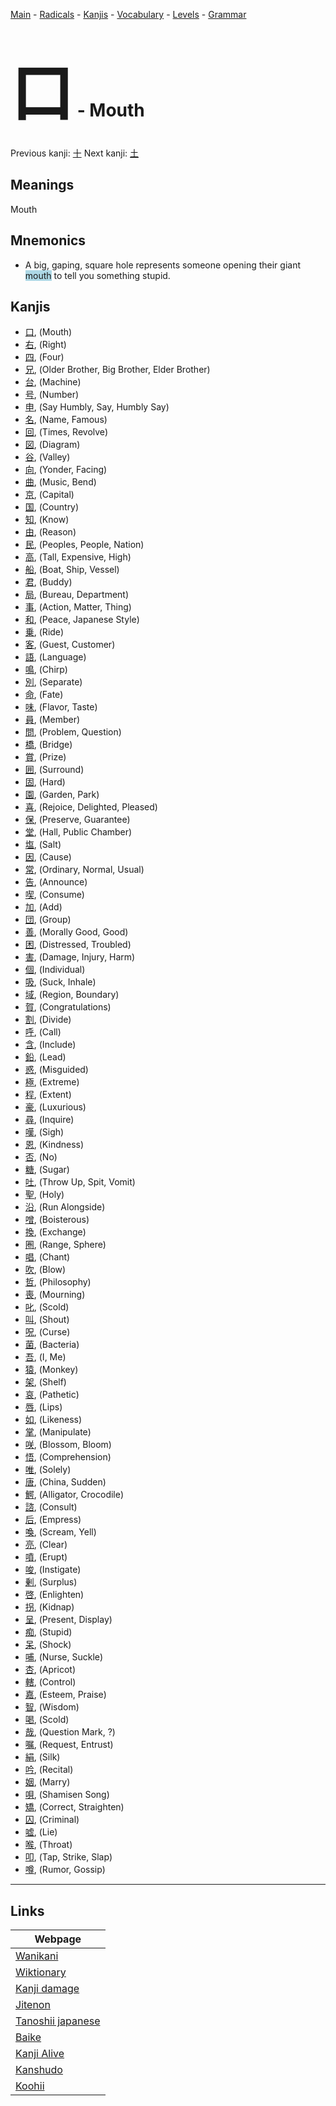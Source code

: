 <style> bigfont {font-size: 100px}</style>
[Main](../README.md) -
[Radicals](../radicals.md) -
[Kanjis](../kanjis.md) -
[Vocabulary](../vocabulary.md) -
[Levels](../levels.md) -
[Grammar](../grammar.md)
# <bigfont> 口</bigfont> - Mouth 

Previous kanji: [十](十.md) Next kanji: [土](土.md) 

## Meanings
 Mouth
## Mnemonics
 * A big, gaping, square hole represents someone opening their giant <span style="background-color:#ADD8E6"> mouth</span> to tell you something stupid.


## Kanjis
 * [口](../kanjis/口.md), (Mouth)
* [右](../kanjis/右.md), (Right)
* [四](../kanjis/四.md), (Four)
* [兄](../kanjis/兄.md), (Older Brother, Big Brother, Elder Brother)
* [台](../kanjis/台.md), (Machine)
* [号](../kanjis/号.md), (Number)
* [申](../kanjis/申.md), (Say Humbly, Say, Humbly Say)
* [名](../kanjis/名.md), (Name, Famous)
* [回](../kanjis/回.md), (Times, Revolve)
* [図](../kanjis/図.md), (Diagram)
* [谷](../kanjis/谷.md), (Valley)
* [向](../kanjis/向.md), (Yonder, Facing)
* [曲](../kanjis/曲.md), (Music, Bend)
* [京](../kanjis/京.md), (Capital)
* [国](../kanjis/国.md), (Country)
* [知](../kanjis/知.md), (Know)
* [由](../kanjis/由.md), (Reason)
* [民](../kanjis/民.md), (Peoples, People, Nation)
* [高](../kanjis/高.md), (Tall, Expensive, High)
* [船](../kanjis/船.md), (Boat, Ship, Vessel)
* [君](../kanjis/君.md), (Buddy)
* [局](../kanjis/局.md), (Bureau, Department)
* [事](../kanjis/事.md), (Action, Matter, Thing)
* [和](../kanjis/和.md), (Peace, Japanese Style)
* [乗](../kanjis/乗.md), (Ride)
* [客](../kanjis/客.md), (Guest, Customer)
* [語](../kanjis/語.md), (Language)
* [鳴](../kanjis/鳴.md), (Chirp)
* [別](../kanjis/別.md), (Separate)
* [命](../kanjis/命.md), (Fate)
* [味](../kanjis/味.md), (Flavor, Taste)
* [員](../kanjis/員.md), (Member)
* [問](../kanjis/問.md), (Problem, Question)
* [橋](../kanjis/橋.md), (Bridge)
* [賞](../kanjis/賞.md), (Prize)
* [囲](../kanjis/囲.md), (Surround)
* [固](../kanjis/固.md), (Hard)
* [園](../kanjis/園.md), (Garden, Park)
* [喜](../kanjis/喜.md), (Rejoice, Delighted, Pleased)
* [保](../kanjis/保.md), (Preserve, Guarantee)
* [堂](../kanjis/堂.md), (Hall, Public Chamber)
* [塩](../kanjis/塩.md), (Salt)
* [因](../kanjis/因.md), (Cause)
* [常](../kanjis/常.md), (Ordinary, Normal, Usual)
* [告](../kanjis/告.md), (Announce)
* [喫](../kanjis/喫.md), (Consume)
* [加](../kanjis/加.md), (Add)
* [団](../kanjis/団.md), (Group)
* [善](../kanjis/善.md), (Morally Good, Good)
* [困](../kanjis/困.md), (Distressed, Troubled)
* [害](../kanjis/害.md), (Damage, Injury, Harm)
* [個](../kanjis/個.md), (Individual)
* [吸](../kanjis/吸.md), (Suck, Inhale)
* [域](../kanjis/域.md), (Region, Boundary)
* [賀](../kanjis/賀.md), (Congratulations)
* [割](../kanjis/割.md), (Divide)
* [呼](../kanjis/呼.md), (Call)
* [含](../kanjis/含.md), (Include)
* [鉛](../kanjis/鉛.md), (Lead)
* [惑](../kanjis/惑.md), (Misguided)
* [極](../kanjis/極.md), (Extreme)
* [程](../kanjis/程.md), (Extent)
* [豪](../kanjis/豪.md), (Luxurious)
* [尋](../kanjis/尋.md), (Inquire)
* [嘆](../kanjis/嘆.md), (Sigh)
* [恩](../kanjis/恩.md), (Kindness)
* [否](../kanjis/否.md), (No)
* [糖](../kanjis/糖.md), (Sugar)
* [吐](../kanjis/吐.md), (Throw Up, Spit, Vomit)
* [聖](../kanjis/聖.md), (Holy)
* [沿](../kanjis/沿.md), (Run Alongside)
* [噌](../kanjis/噌.md), (Boisterous)
* [換](../kanjis/換.md), (Exchange)
* [圏](../kanjis/圏.md), (Range, Sphere)
* [唱](../kanjis/唱.md), (Chant)
* [吹](../kanjis/吹.md), (Blow)
* [哲](../kanjis/哲.md), (Philosophy)
* [喪](../kanjis/喪.md), (Mourning)
* [叱](../kanjis/叱.md), (Scold)
* [叫](../kanjis/叫.md), (Shout)
* [呪](../kanjis/呪.md), (Curse)
* [菌](../kanjis/菌.md), (Bacteria)
* [吾](../kanjis/吾.md), (I, Me)
* [猿](../kanjis/猿.md), (Monkey)
* [架](../kanjis/架.md), (Shelf)
* [哀](../kanjis/哀.md), (Pathetic)
* [唇](../kanjis/唇.md), (Lips)
* [如](../kanjis/如.md), (Likeness)
* [掌](../kanjis/掌.md), (Manipulate)
* [咲](../kanjis/咲.md), (Blossom, Bloom)
* [悟](../kanjis/悟.md), (Comprehension)
* [唯](../kanjis/唯.md), (Solely)
* [唐](../kanjis/唐.md), (China, Sudden)
* [鰐](../kanjis/鰐.md), (Alligator, Crocodile)
* [諮](../kanjis/諮.md), (Consult)
* [后](../kanjis/后.md), (Empress)
* [喚](../kanjis/喚.md), (Scream, Yell)
* [亮](../kanjis/亮.md), (Clear)
* [噴](../kanjis/噴.md), (Erupt)
* [唆](../kanjis/唆.md), (Instigate)
* [剰](../kanjis/剰.md), (Surplus)
* [啓](../kanjis/啓.md), (Enlighten)
* [拐](../kanjis/拐.md), (Kidnap)
* [呈](../kanjis/呈.md), (Present, Display)
* [痴](../kanjis/痴.md), (Stupid)
* [呆](../kanjis/呆.md), (Shock)
* [哺](../kanjis/哺.md), (Nurse, Suckle)
* [杏](../kanjis/杏.md), (Apricot)
* [轄](../kanjis/轄.md), (Control)
* [嘉](../kanjis/嘉.md), (Esteem, Praise)
* [智](../kanjis/智.md), (Wisdom)
* [喝](../kanjis/喝.md), (Scold)
* [哉](../kanjis/哉.md), (Question Mark, ?)
* [嘱](../kanjis/嘱.md), (Request, Entrust)
* [絹](../kanjis/絹.md), (Silk)
* [吟](../kanjis/吟.md), (Recital)
* [姻](../kanjis/姻.md), (Marry)
* [唄](../kanjis/唄.md), (Shamisen Song)
* [矯](../kanjis/矯.md), (Correct, Straighten)
* [囚](../kanjis/囚.md), (Criminal)
* [嘘](../kanjis/嘘.md), (Lie)
* [喉](../kanjis/喉.md), (Throat)
* [叩](../kanjis/叩.md), (Tap, Strike, Slap)
* [噂](../kanjis/噂.md), (Rumor, Gossip)



---

## Links 

| Webpage |
| --- |
| [Wanikani          ](https://www.wanikani.com/kanji/口) |
| [Wiktionary        ](https://en.wiktionary.org/wiki/口) |
| [Kanji damage      ](http://www.kanjidamage.com/kanji/search?utf8=✓&q=口) |
| [Jitenon           ](https://jitenon.com/kanji/口) |
| [Tanoshii japanese ](https://www.tanoshiijapanese.com/dictionary/kanji.cfm?k=口) |
| [Baike             ](https://baike.baidu.com/item/口) |
| [Kanji Alive       ](https://app.kanjialive.com/口) |
| [Kanshudo          ](https://www.kanshudo.com/searchmn?q=口) |
| [Koohii            ](https://kanji.koohii.com/study/kanji/口) |
